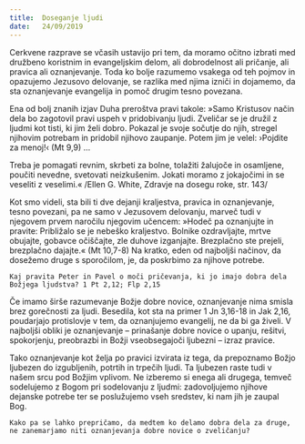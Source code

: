 ```yaml
---
title:  Doseganje ljudi
date:   24/09/2019
---
```


Cerkvene razprave se včasih ustavijo pri tem, da moramo očitno izbrati med družbeno koristnim in evangeljskim delom, ali dobrodelnost ali pričanje, ali pravica ali oznanjevanje. Toda ko bolje razumemo vsakega od teh pojmov in opazujemo Jezusovo delovanje, se razlika med njima izniči in dojamemo, da sta oznanjevanje evangelija in pomoč drugim tesno povezana.

Ena od bolj znanih izjav Duha preroštva pravi takole: »Samo Kristusov način dela bo zagotovil pravi uspeh v pridobivanju ljudi. Zveličar se je družil z ljudmi kot tisti, ki jim želi dobro. Pokazal je svoje sočutje do njih, stregel njihovim potrebam in pridobil njihovo zaupanje. Potem jim je velel: ›Pojdite za menoj!‹ (Mt 9,9) …

Treba je pomagati revnim, skrbeti za bolne, tolažiti žalujoče in osamljene, poučiti nevedne, svetovati neizkušenim. Jokati moramo z jokajočimi in se veseliti z veselimi.« /Ellen G. White, Zdravje na dosegu roke, str. 143/

Kot smo videli, sta bili ti dve dejanji kraljestva, pravica in oznanjevanje, tesno povezani, pa ne samo v Jezusovem delovanju, marveč tudi v njegovem prvem naročilu njegovim učencem: »Hodeč pa oznanjujte in pravite: Približalo se je nebeško kraljestvo. Bolnike ozdravljajte, mrtve obujajte, gobavce očiščajte, zle duhove izganjajte. Brezplačno ste prejeli, brezplačno dajajte.« (Mt 10,7-8) Na kratko, eden od najboljši načinov, da dosežemo druge s sporočilom, je, da poskrbimo za njihove potrebe.

`Kaj pravita Peter in Pavel o moči pričevanja, ki jo imajo dobra dela Božjega ljudstva? 1 Pt 2,12; Flp 2,15`

Če imamo širše razumevanje Božje dobre novice, oznanjevanje nima smisla brez gorečnosti za ljudi. Besedila, kot sta na primer 1 Jn 3,16-18 in Jak 2,16, poudarjajo protislovje v tem, da oznanjujemo evangelij, ne da bi ga živeli. V najboljši obliki je oznanjevanje – prinašanje dobre novice o upanju, rešitvi, spokorjenju, preobrazbi in Božji vseobsegajoči ljubezni – izraz pravice.

Tako oznanjevanje kot želja po pravici izvirata iz tega, da prepoznamo Božjo ljubezen do izgubljenih, potrtih in trpečih ljudi. Ta ljubezen raste tudi v našem srcu pod Božjim vplivom. Ne izberemo si enega ali drugega, temveč sodelujemo z Bogom pri sodelovanju z ljudmi: zadovoljujemo njihove dejanske potrebe ter se poslužujemo vseh sredstev, ki nam jih je zaupal Bog.

`Kako pa se lahko prepričamo, da medtem ko delamo dobra dela za druge, ne zanemarjamo niti oznanjevanja dobre novice o zveličanju?`
